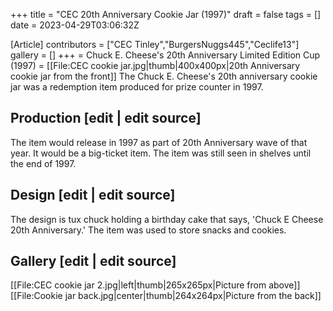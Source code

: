 +++
title = "CEC 20th Anniversary Cookie Jar (1997)"
draft = false
tags = []
date = 2023-04-29T03:06:32Z

[Article]
contributors = ["CEC Tinley","BurgersNuggs445","Ceclife13"]
gallery = []
+++
= Chuck E. Cheese's 20th Anniversary Limited Edition Cup (1997) =
[[File:CEC cookie jar.jpg|thumb|400x400px|20th Anniversary cookie jar from the front]]
The Chuck E. Cheese's 20th anniversary cookie jar was a redemption item produced for prize counter in 1997.

## Production [edit | edit source] ##
The item would release in 1997 as part of 20th Anniversary wave of that year. It would be a big-ticket item. The item was still seen in shelves until the end of 1997.

## Design [edit | edit source] ##
The design is tux chuck holding a birthday cake that says, 'Chuck E Cheese 20th Anniversary.' The item was used to store snacks and cookies.

## Gallery [edit | edit source] ##
[[File:CEC cookie jar 2.jpg|left|thumb|265x265px|Picture from above]]
[[File:Cookie jar back.jpg|center|thumb|264x264px|Picture from the back]]